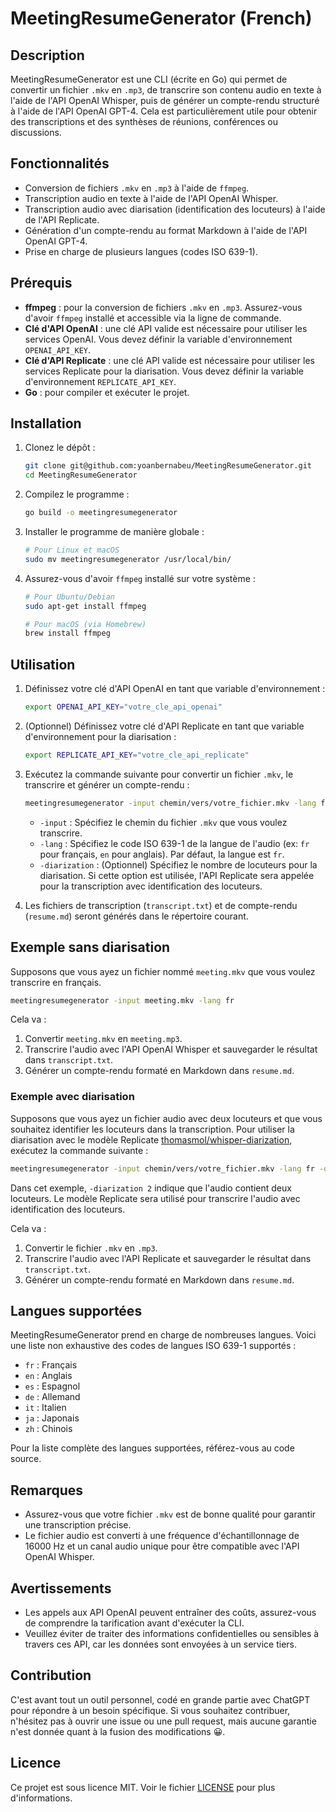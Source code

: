 # MeetingResumeGenerator (French)

## Description

MeetingResumeGenerator est une CLI (écrite en Go) qui permet de convertir un fichier `.mkv` en `.mp3`, de transcrire son contenu audio en texte à l'aide de l'API OpenAI Whisper, puis de générer un compte-rendu structuré à l'aide de l'API OpenAI GPT-4. Cela est particulièrement utile pour obtenir des transcriptions et des synthèses de réunions, conférences ou discussions.

## Fonctionnalités

- Conversion de fichiers `.mkv` en `.mp3` à l'aide de `ffmpeg`.
- Transcription audio en texte à l'aide de l'API OpenAI Whisper.
- Transcription audio avec diarisation (identification des locuteurs) à l'aide de l'API Replicate.
- Génération d'un compte-rendu au format Markdown à l'aide de l'API OpenAI GPT-4.
- Prise en charge de plusieurs langues (codes ISO 639-1).

## Prérequis

- **ffmpeg** : pour la conversion de fichiers `.mkv` en `.mp3`. Assurez-vous d'avoir `ffmpeg` installé et accessible via la ligne de commande.
- **Clé d'API OpenAI** : une clé API valide est nécessaire pour utiliser les services OpenAI. Vous devez définir la variable d'environnement `OPENAI_API_KEY`.
- **Clé d'API Replicate** : une clé API valide est nécessaire pour utiliser les services Replicate pour la diarisation. Vous devez définir la variable d'environnement `REPLICATE_API_KEY`.
- **Go** : pour compiler et exécuter le projet.

## Installation

1. Clonez le dépôt :
   ```sh
   git clone git@github.com:yoanbernabeu/MeetingResumeGenerator.git
   cd MeetingResumeGenerator
   ```
2. Compilez le programme :
   ```sh
   go build -o meetingresumegenerator
   ```
3. Installer le programme de manière globale :
   ```sh
   # Pour Linux et macOS
   sudo mv meetingresumegenerator /usr/local/bin/
   ```
4. Assurez-vous d'avoir `ffmpeg` installé sur votre système :
   ```sh
   # Pour Ubuntu/Debian
   sudo apt-get install ffmpeg

   # Pour macOS (via Homebrew)
   brew install ffmpeg
   ```

## Utilisation

1. Définissez votre clé d'API OpenAI en tant que variable d'environnement :
   ```sh
   export OPENAI_API_KEY="votre_cle_api_openai"
   ```

2. (Optionnel) Définissez votre clé d'API Replicate en tant que variable d'environnement pour la diarisation :
   ```sh
   export REPLICATE_API_KEY="votre_cle_api_replicate"
   ```

3. Exécutez la commande suivante pour convertir un fichier `.mkv`, le transcrire et générer un compte-rendu :
   ```sh
   meetingresumegenerator -input chemin/vers/votre_fichier.mkv -lang fr [-diarization nombre_de_locuteurs]
   ```

   - `-input` : Spécifiez le chemin du fichier `.mkv` que vous voulez transcrire.
   - `-lang` : Spécifiez le code ISO 639-1 de la langue de l'audio (ex: `fr` pour français, `en` pour anglais). Par défaut, la langue est `fr`.
   - `-diarization` : (Optionnel) Spécifiez le nombre de locuteurs pour la diarisation. Si cette option est utilisée, l'API Replicate sera appelée pour la transcription avec identification des locuteurs.

4. Les fichiers de transcription (`transcript.txt`) et de compte-rendu (`resume.md`) seront générés dans le répertoire courant.

## Exemple sans diarisation

Supposons que vous ayez un fichier nommé `meeting.mkv` que vous voulez transcrire en français.

```sh
meetingresumegenerator -input meeting.mkv -lang fr
```

Cela va :
1. Convertir `meeting.mkv` en `meeting.mp3`.
2. Transcrire l'audio avec l'API OpenAI Whisper et sauvegarder le résultat dans `transcript.txt`.
3. Générer un compte-rendu formaté en Markdown dans `resume.md`.

### Exemple avec diarisation

Supposons que vous ayez un fichier audio avec deux locuteurs et que vous souhaitez identifier les locuteurs dans la transcription.
Pour utiliser la diarisation avec le modèle Replicate [thomasmol/whisper-diarization](https://replicate.com/thomasmol/whisper-diarization), exécutez la commande suivante :

```sh
meetingresumegenerator -input chemin/vers/votre_fichier.mkv -lang fr -diarization 2
```

Dans cet exemple, `-diarization 2` indique que l'audio contient deux locuteurs. Le modèle Replicate sera utilisé pour transcrire l'audio avec identification des locuteurs.

Cela va :
1. Convertir le fichier `.mkv` en `.mp3`.
2. Transcrire l'audio avec l'API Replicate et sauvegarder le résultat dans `transcript.txt`.
3. Générer un compte-rendu formaté en Markdown dans `resume.md`.

## Langues supportées

MeetingResumeGenerator prend en charge de nombreuses langues. Voici une liste non exhaustive des codes de langues ISO 639-1 supportés :

- `fr` : Français
- `en` : Anglais
- `es` : Espagnol
- `de` : Allemand
- `it` : Italien
- `ja` : Japonais
- `zh` : Chinois

Pour la liste complète des langues supportées, référez-vous au code source.

## Remarques

- Assurez-vous que votre fichier `.mkv` est de bonne qualité pour garantir une transcription précise.
- Le fichier audio est converti à une fréquence d'échantillonnage de 16000 Hz et un canal audio unique pour être compatible avec l'API OpenAI Whisper.

## Avertissements

- Les appels aux API OpenAI peuvent entraîner des coûts, assurez-vous de comprendre la tarification avant d'exécuter la CLI.
- Veuillez éviter de traiter des informations confidentielles ou sensibles à travers ces API, car les données sont envoyées à un service tiers.

## Contribution

C'est avant tout un outil personnel, codé en grande partie avec ChatGPT pour répondre à un besoin spécifique. Si vous souhaitez contribuer, n'hésitez pas à ouvrir une issue ou une pull request, mais aucune garantie n'est donnée quant à la fusion des modifications 😀.

## Licence

Ce projet est sous licence MIT. Voir le fichier [LICENSE](LICENSE.md) pour plus d'informations.
